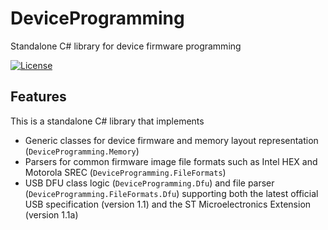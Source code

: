 # DeviceProgramming
Standalone C# library for device firmware programming

[![License](http://img.shields.io/:license-mit-blue.svg?style=flat-square)](http://badges.mit-license.org)

## Features
This is a standalone C# library that implements
* Generic classes for device firmware and memory layout representation (`DeviceProgramming.Memory`)
* Parsers for common firmware image file formats such as Intel HEX and Motorola SREC (`DeviceProgramming.FileFormats`)
* USB DFU class logic (`DeviceProgramming.Dfu`) and file parser (`DeviceProgramming.FileFormats.Dfu`)
supporting both the latest official USB specification (version 1.1) and the ST Microelectronics Extension (version 1.1a)
